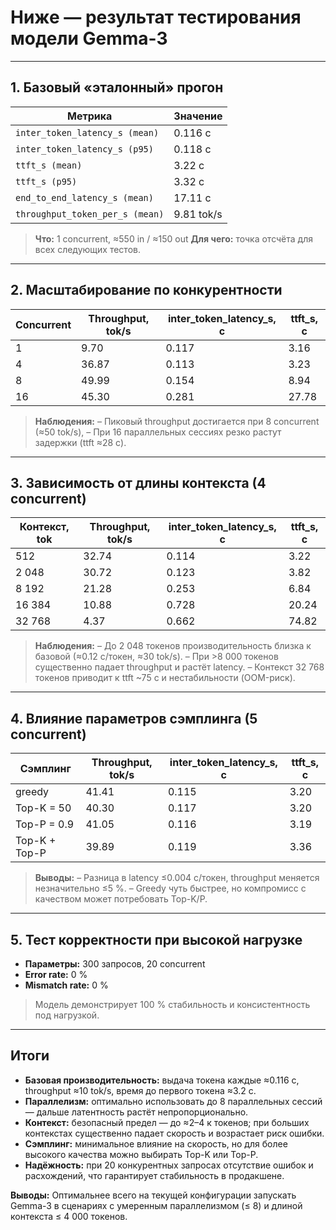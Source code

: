 # Ниже — результат тестирования модели Gemma-3

---

## 1. Базовый «эталонный» прогон

| Метрика                         | Значение   |
| ------------------------------- | ---------- |
| `inter_token_latency_s (mean)`  | 0.116 с    |
| `inter_token_latency_s (p95)`   | 0.118 с    |
| `ttft_s (mean)`                 | 3.22 с     |
| `ttft_s (p95)`                  | 3.32 с     |
| `end_to_end_latency_s (mean)`   | 17.11 с    |
| `throughput_token_per_s (mean)` | 9.81 tok/s |

> **Что:** 1 concurrent, ≈550 in / ≈150 out
> **Для чего:** точка отсчёта для всех следующих тестов.

---

## 2. Масштабирование по конкурентности

| Concurrent | Throughput, tok/s | inter\_token\_latency\_s, с | ttft\_s, с |
| ---------- | ----------------- | --------------------------- | ---------- |
| 1          | 9.70              | 0.117                       | 3.16       |
| 4          | 36.87             | 0.113                       | 3.23       |
| 8          | 49.99             | 0.154                       | 8.94       |
| 16         | 45.30             | 0.281                       | 27.78      |

> **Наблюдения:**
> – Пиковый throughput достигается при 8 concurrent (≈50 tok/s),
> – При 16 параллельных сессиях резко растут задержки (ttft ≈28 c).

---

## 3. Зависимость от длины контекста (4 concurrent)

| Контекст, tok | Throughput, tok/s | inter\_token\_latency\_s, с | ttft\_s, с |
| ------------- | ----------------- | --------------------------- | ---------- |
| 512           | 32.74             | 0.114                       | 3.22       |
| 2 048         | 30.72             | 0.123                       | 3.82       |
| 8 192         | 21.28             | 0.253                       | 6.84       |
| 16 384        | 10.88             | 0.728                       | 20.24      |
| 32 768        | 4.37              | 0.662                       | 74.82      |

> **Наблюдения:**
> – До 2 048 токенов производительность близка к базовой (≈0.12 с/токен, ≈30 tok/s).
> – При >8 000 токенов существенно падает throughput и растёт latency.
> – Контекст 32 768 токенов приводит к ttft \~75 с и нестабильности (OOM-риск).

---

## 4. Влияние параметров сэмплинга (5 concurrent)

| Сэмплинг      | Throughput, tok/s | inter\_token\_latency\_s, с | ttft\_s, с |
| ------------- | ----------------- | --------------------------- | ---------- |
| greedy        | 41.41             | 0.115                       | 3.20       |
| Top-K = 50    | 40.30             | 0.117                       | 3.20       |
| Top-P = 0.9   | 41.05             | 0.116                       | 3.19       |
| Top-K + Top-P | 39.89             | 0.119                       | 3.36       |

> **Выводы:**
> – Разница в latency ≤0.004 с/токен, throughput меняется незначительно ≤5 %.
> – Greedy чуть быстрее, но компромисс с качеством может потребовать Top-K/P.

---

## 5. Тест корректности при высокой нагрузке

* **Параметры:** 300 запросов, 20 concurrent
* **Error rate:** 0 %
* **Mismatch rate:** 0 %

> Модель демонстрирует 100 % стабильность и консистентность под нагрузкой.

---

## Итоги

* **Базовая производительность:** выдача токена каждые ≈0.116 с, throughput ≈10 tok/s, время до первого токена ≈3.2 с.
* **Параллелизм:** оптимально использовать до 8 параллельных сессий — дальше латентность растёт непропорционально.
* **Контекст:** безопасный предел — до ≈2–4 к токенов; при больших контекстах существенно падает скорость и возрастает риск ошибки.
* **Сэмплинг:** минимальное влияние на скорость, но для более высокого качества можно выбирать Top-K или Top-P.
* **Надёжность:** при 20 конкурентных запросах отсутствие ошибок и расхождений, что гарантирует стабильность в продакшене.

**Выводы:** Оптимальнее всего на текущей конфигурации запускать Gemma-3 в сценариях с умеренным параллелизмом (≤ 8) и длиной контекста ≤ 4 000 токенов.
